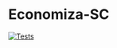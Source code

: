 # Economiza-SC
[![Tests](https://github.com/jsappsbr/Economiza-SC/actions/workflows/tests.yml/badge.svg)](https://github.com/jsappsbr/anotei/actions/workflows/tests.yml)
